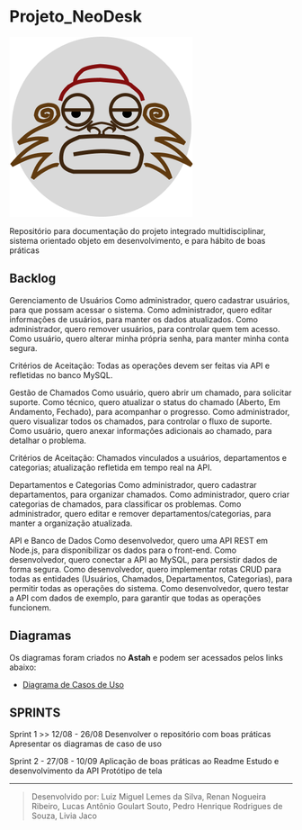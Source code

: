 # Projeto_NeoDesk
![NeoDESK](icon/iconBack.png)


Repositório para documentação do projeto integrado multidisciplinar, sistema orientado objeto em desenvolvimento, e para hábito de boas práticas

## Backlog
Gerenciamento de Usuários
Como administrador, quero cadastrar usuários, para que possam acessar o sistema.
Como administrador, quero editar informações de usuários, para manter os dados atualizados.
Como administrador, quero remover usuários, para controlar quem tem acesso.
Como usuário, quero alterar minha própria senha, para manter minha conta segura.

Critérios de Aceitação: Todas as operações devem ser feitas via API e refletidas no banco MySQL.

Gestão de Chamados
Como usuário, quero abrir um chamado, para solicitar suporte.
Como técnico, quero atualizar o status do chamado (Aberto, Em Andamento, Fechado), para acompanhar o progresso.
Como administrador, quero visualizar todos os chamados, para controlar o fluxo de suporte.
Como usuário, quero anexar informações adicionais ao chamado, para detalhar o problema.

Critérios de Aceitação: Chamados vinculados a usuários, departamentos e categorias; atualização refletida em tempo real na API.

Departamentos e Categorias
Como administrador, quero cadastrar departamentos, para organizar chamados.
Como administrador, quero criar categorias de chamados, para classificar os problemas.
Como administrador, quero editar e remover departamentos/categorias, para manter a organização atualizada.

API e Banco de Dados
Como desenvolvedor, quero uma API REST em Node.js, para disponibilizar os dados para o front-end.
Como desenvolvedor, quero conectar a API ao MySQL, para persistir dados de forma segura.
Como desenvolvedor, quero implementar rotas CRUD para todas as entidades (Usuários, Chamados, Departamentos, Categorias), para permitir todas as operações do sistema.
Como desenvolvedor, quero testar a API com dados de exemplo, para garantir que todas as operações funcionem.


## Diagramas
Os diagramas foram criados no **Astah** e podem ser acessados pelos links abaixo:

- [Diagrama de Casos de Uso](https://1drv.ms/u/c/654cf350b11023d3/EdZe9LOuJtVAv6EZlYtWScEB0ktooReMP8pZ5GvsHBILuw?e=cVUog2)

## SPRINTS

Sprint 1 >> 12/08 - 26/08
Desenvolver o repositório com boas práticas
Apresentar os diagramas de caso de uso

Sprint 2 - 27/08 - 10/09
Aplicação de boas práticas ao Readme
Estudo e desenvolvimento da API
Protótipo de tela

---

> Desenvolvido por: Luiz Miguel Lemes da Silva, Renan Nogueira Ribeiro, Lucas Antônio Goulart Souto, Pedro Henrique Rodrigues de Souza, Livia Jaco

